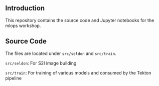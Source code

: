 ## Introduction

This repository contains the source code and Jupyter notebooks for the mlops workshop.

## Source Code

The files are located under `src/seldon` and `src/train`. 

`src/seldon`: For S2I image building

`src/train`: For training of various models and consumed by the Tekton pipeline 
